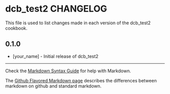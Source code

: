 dcb_test2 CHANGELOG
===================

This file is used to list changes made in each version of the dcb_test2 cookbook.

0.1.0
-----
- [your_name] - Initial release of dcb_test2

- - -
Check the [Markdown Syntax Guide](http://daringfireball.net/projects/markdown/syntax) for help with Markdown.

The [Github Flavored Markdown page](http://github.github.com/github-flavored-markdown/) describes the differences between markdown on github and standard markdown.
